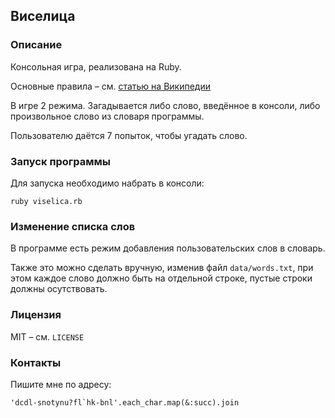 ## Виселица

### Описание

Консольная игра, реализована на Ruby.

Основные правила – см. [статью на Википедии](https://ru.wikipedia.org/wiki/Виселица_(игра))

В игре 2 режима. Загадывается либо слово, введённое в консоли, либо произвольное слово из словаря программы.

Пользователю даётся 7 попыток, чтобы угадать слово.

### Запуск программы

Для запуска необходимо набрать в консоли:

```
ruby viselica.rb
```

### Изменение списка слов

В программе есть режим добавления пользовательских слов в словарь.

Также это можно сделать вручную, изменив файл `data/words.txt`, при этом каждое слово должно быть на отдельной строке, пустые строки должны осутствовать.

### Лицензия

MIT – см. `LICENSE`

### Контакты

Пишите мне по адресу:

```
'dcdl-snotynu?fl`hk-bnl'.each_char.map(&:succ).join
```

